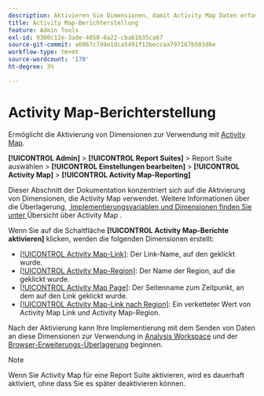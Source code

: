 ```yaml
---
description: Aktivieren Sie Dimensionen, damit Activity Map Daten erfassen kann.
title: Activity Map-Berichterstellung
feature: Admin Tools
exl-id: 9300c12e-3ade-4850-8a22-cba61b35ca67
source-git-commit: a6967c7d4e1dca5491f13beccaa797167b503d6e
workflow-type: tm+mt
source-wordcount: '170'
ht-degree: 3%

---
```


# Activity Map-Berichterstellung

Ermöglicht die Aktivierung von Dimensionen zur Verwendung mit [Activity Map](/help/analyze/activity-map/overview.md).

**[!UICONTROL Admin]** > **[!UICONTROL Report Suites]** > Report Suite auswählen > **[!UICONTROL Einstellungen bearbeiten]** > **[!UICONTROL Activity Map]** > **[!UICONTROL Activity Map-Reporting]**

Dieser Abschnitt der Dokumentation konzentriert sich auf die Aktivierung von Dimensionen, die Activity Map verwendet. Weitere Informationen über die Überlagerung, [&#x200B; Implementierungsvariablen und Dimensionen finden Sie unter &#x200B;](/help/analyze/activity-map/overview.md)Übersicht über Activity Map .

Wenn Sie auf die Schaltfläche **[!UICONTROL Activity Map-Berichte aktivieren]** klicken, werden die folgenden Dimensionen erstellt:

* [[!UICONTROL Activity Map-Link]](/help/components/dimensions/activity-map-link.md): Der Link-Name, auf den geklickt wurde.
* [[!UICONTROL Activity Map-Region]](/help/components/dimensions/activity-map-region.md): Der Name der Region, auf die geklickt wurde.
* [[!UICONTROL Activity Map Page]](/help/components/dimensions/activity-map-page.md): Der Seitenname zum Zeitpunkt, an dem auf den Link geklickt wurde.
* [[!UICONTROL Activity Map-Link nach Region]](/help/components/dimensions/activity-map-link-by-region.md): Ein verketteter Wert von Activity Map Link und Activity Map-Region.

Nach der Aktivierung kann Ihre Implementierung mit dem Senden von Daten an diese Dimensionen zur Verwendung in [Analysis Workspace](/help/analyze/analysis-workspace/home.md) und der [Browser-Erweiterungs-Überlagerung](/help/analyze/activity-map/overlay/overview.md) beginnen.

>[!NOTE]
>
>Wenn Sie Activity Map für eine Report Suite aktivieren, wird es dauerhaft aktiviert, ohne dass Sie es später deaktivieren können.

